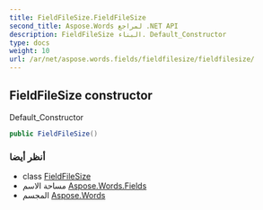 ```yaml
---
title: FieldFileSize.FieldFileSize
second_title: Aspose.Words لمراجع .NET API
description: FieldFileSize البناء. Default_Constructor
type: docs
weight: 10
url: /ar/net/aspose.words.fields/fieldfilesize/fieldfilesize/
---
```

## FieldFileSize constructor

Default_Constructor

```csharp
public FieldFileSize()
```

### أنظر أيضا

* class [FieldFileSize](../)
* مساحة الاسم [Aspose.Words.Fields](../../fieldfilesize/)
* المجسم [Aspose.Words](../../../)


